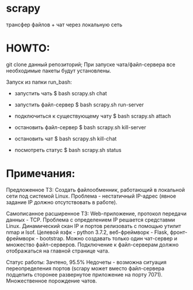 # scrapy
трансфер файлов + чат через локальную сеть

# HOWTO:

git clone данный репозиторий;
При запуске чата/файл-сервера все необходимые пакеты будут установлены.

Запуск из папки run_bash:

- запустить чать
$ bash scrapy.sh chat

- запустить файл-сервер
$ bash scrapy.sh run-server

- подключиться к существующему чату
$ bash scrapy.sh attach

- остановить файл-сервер
$ bash scrapy.sh kill-server

- остановить чат
$ bash scrapy.sh kill-chat

- посмотреть статус
$ bash scrapy.sh status

# Примечания:

Предложенное ТЗ:
Создать файлообменник, работающий в локальной сети под системой Linux. Проблема - нестатичный IP-адрес (явное задание IP должно отсутствовать в работе).

Самописанное расширенное ТЗ:
Web-приложение, протокол передачи данных - TCP. Проблема с определением IP решается средставми Linux. Динамический скан IP и портов релизовать с помощью утилит nmap и lsof. Целевой язфк - python 3.7.2, веб-фреймворк - Flask, фронт-фреймворк - bootstrap. Можно создавать только один чат-сервер и множество файл-серверов. Подключение к файл-серверам должно отображаться на главной странице чата. 

Статус работы:
Зачтено, 95.5%
Недочеты - возможна ситуация переопределения портов (scrapy может вместо файл-сервера подцепить сторонее развернутое приложение на порту 7071). Множественное порождение чатов.
